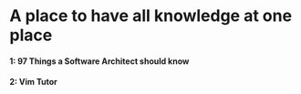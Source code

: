 # A place to have all knowledge at one place

#### 1: 97 Things a Software Architect should know 
#### 2: Vim Tutor
